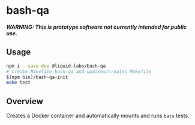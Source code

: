 # bash-qa

_**WARNING: This is prototype software not currently intended for public use.**_

## Usage

```bash
npm i --save-dev @liquid-labs/bash-qa
# create Makefile.bash-qa and updates/creates Makefile
$(npm bin)/bash-qa-init
make test
```

## Overview

Creates a Docker container and automatically mounts and runs `bats`<!-- TODO: link --> tests.
